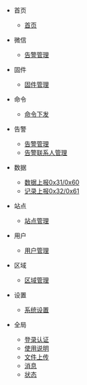 - 首页
    - [首页](/首页/首页.md)

- 微信
  - [告警管理](/微信/告警管理.md)

- 固件
    - [固件管理](/固件/固件管理.md)    

- 命令
    - [命令下发](/命令/命令下发.md)

- 告警
    - [告警管理](/告警/告警管理.md)
    - [告警联系人管理](/告警/告警联系人管理.md)

- 数据
    - [数据上报0x31/0x60](/数据/数据上报.md)
    - [记录上报0x32/0x61](/数据/记录上报.md)

- 站点
    - [站点管理](/站点/站点管理.md)

- 用户
    - [用户管理](/用户/用户管理.md)

- 区域
    - [区域管理](/区域/区域管理.md)

- 设置
  - [系统设置](/设置/系统设置.md)

- 全局
    - [登录认证](/全局/登录认证.md)
    - [使用说明](/全局/使用说明.md)
    - [文件上传](/全局/文件上传.md)
    - [消息](/全局/消息.md)
    - [状态](/全局/状态.md)